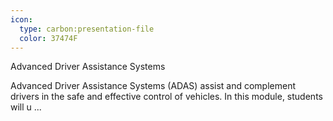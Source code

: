 ```yaml
---
icon:
  type: carbon:presentation-file
  color: 37474F
---
```

Advanced Driver Assistance Systems

Advanced Driver Assistance Systems (ADAS) assist and complement drivers in the safe and effective control of vehicles. In this module, students will u ... 
